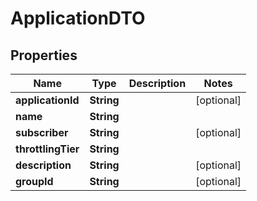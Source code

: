 
# ApplicationDTO

## Properties
Name | Type | Description | Notes
------------ | ------------- | ------------- | -------------
**applicationId** | **String** |  |  [optional]
**name** | **String** |  | 
**subscriber** | **String** |  |  [optional]
**throttlingTier** | **String** |  | 
**description** | **String** |  |  [optional]
**groupId** | **String** |  |  [optional]



